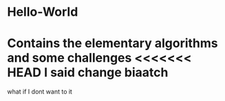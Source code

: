 # Hello-World
Contains the elementary algorithms and some challenges
<<<<<<< HEAD
I said change biaatch
=======
what if I dont want to it
